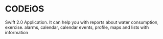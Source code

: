 # CODEiOS
Swift 2.0 Application. It can help you with reports about water consumption, exercise. alarms, calendar,  calendar events, profile, maps and lists with information
